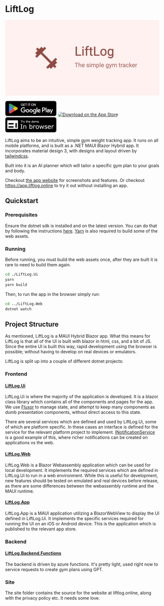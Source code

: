 # LiftLog

<img src="./Assets/play_store_feature_graphic.png">

<a href='https://play.google.com/store/apps/details?id=com.limajuice.liftlog&pcampaignid=pcampaignidMKT-Other-global-all-co-prtnr-py-PartBadge-Mar2515-1'><img alt='Get it on Google Play'  style="height: 50px;" src='./Assets/google-play-badge.png?'/></a>
<a href="https://apps.apple.com/au/app/liftlog/id6467372581?itsct=apps_box_badge&amp;itscg=30200" ><img src="https://tools.applemediaservices.com/api/badges/download-on-the-app-store/black/en-us?size=250x83&amp;releaseDate=1696550400" alt="Download on the App Store" style="border-radius: 13px; width: 250px; height: 50px "></a>
<a href='https://app.liftlog.online'><img alt='Try demo in your browser'  style="height: 50px;" src='./Assets/web-badge.png?'/></a>

LiftLog aims to be an intuitive, simple gym weight tracking app. It runs on all mobile platforms, and is built as a .NET MAUI Blazor Hybrid app.
It incorporates material design 3, with designs and layout driven by [tailwindcss](https://tailwindcss.com/).

Built into it is an AI planner which will tailor a specific gym plan to your goals and body.

Checkout [the app website](https://liftlog.online) for screenshots and features. Or checkout https://app.liftlog.online to try it out without installing an app.

## Quickstart

### Prerequisites

Ensure the dotnet sdk is installed and on the latest version. You can do that by following the instructions [here](https://dotnet.microsoft.com/en-us/download).
[Yarn](https://classic.yarnpkg.com/lang/en/docs/install/) is also required to build some of the web assets.

### Running

Before running, you must build the web assets once, after they are built it is rare to need to build them again.

```bash
cd ./LiftLog.Ui
yarn
yarn build
```

Then, to run the app in the browser simply run:

```bash
cd ../LiftLog.Web
dotnet watch
```

## Project Structure

As mentioned, LiftLog is a MAUI Hybrid Blazor app. What this means for LiftLog is that all of the UI is built with blazor in html, css, and a bit of JS.
Since the entire UI is built this way, rapid development using the browser is possible; without having to develop on real devices or emulators.

LiftLog is split up into a couple of different dotnet projects:

### Frontend

#### [LiftLog.Ui](./LiftLog.Ui/)

LiftLog.Ui is where the majority of the application is developed. It is a blazor class library which contains all of the components and pages for the app.
We use [Fluxor](https://github.com/mrpmorris/Fluxor) to manage state, and attempt to keep many components as dumb presentation components, without direct access to this state.

There are several services which are defined and used by LiftLog.Ui, some of which are platform specific. In these cases an interface is defined for the service for the relevant platform project to implement. [INotificationService](./LiftLog.Ui/Services/INotificationService.cs) is a good example of this, where richer notifications can be created on applications vs the web.

#### [LiftLog.Web](./LiftLog.Web/)

LiftLog.Web is a Blazor Webassembly application which can be used for local development. It implements the required services which are defined in LiftLog.Ui to run in a web environment. While this is useful for development, new features should be tested on emulated and real devices before release, as there are some differences between the webassembly runtime and the MAUI runtime.

#### [LiftLog.App](./LiftLog.App/)

LiftLog.App is a MAUI application utilizing a BlazorWebView to display the UI defined in LiftLog.Ui. It implements the specific services required for running the UI on an iOS or Android device.
This is the application which is published to the relevant app store.

### Backend

#### [LiftLog.Backend.Functions](./LiftLog.Backend.Functions/)

The backend is driven by azure functions. It's pretty light, used right now to service requests to create gym plans using GPT.

### Site

The site folder contains the source for the website at liftlog.online, along with the privacy policy etc. It needs some love.
